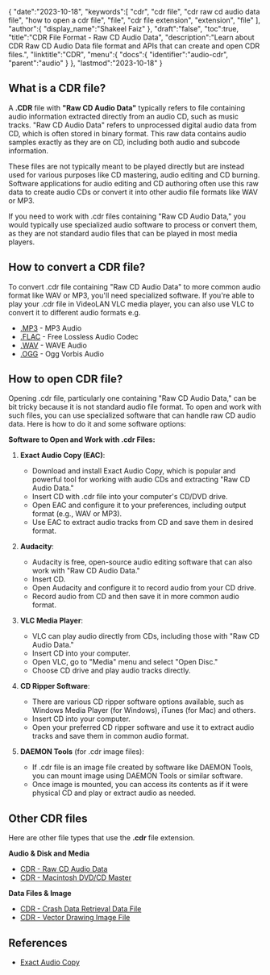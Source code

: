 {
   "date":"2023-10-18",
   "keywords":[
      "cdr",
      "cdr file",
      "cdr raw cd audio data file",
      "how to open a cdr file",
      "file",
      "cdr file extension",
      "extension",
      "file"
   ],
   "author":{
      "display_name":"Shakeel Faiz"
   },
   "draft":"false",
   "toc":true,
   "title":"CDR File Format - Raw CD Audio Data",
   "description":"Learn about CDR Raw CD Audio Data file format and APIs that can create and open CDR files.",
   "linktitle":"CDR",
   "menu":{
      "docs":{
         "identifier":"audio-cdr",
         "parent":"audio"
      }
   },
   "lastmod":"2023-10-18"
}

## What is a CDR file?

A **.CDR** file with **"Raw CD Audio Data"** typically refers to file containing audio information extracted directly from an audio CD, such as music tracks. "Raw CD Audio Data" refers to unprocessed digital audio data from CD, which is often stored in binary format. This raw data contains audio samples exactly as they are on CD, including both audio and subcode information.

These files are not typically meant to be played directly but are instead used for various purposes like CD mastering, audio editing and CD burning. Software applications for audio editing and CD authoring often use this raw data to create audio CDs or convert it into other audio file formats like WAV or MP3.

If you need to work with .cdr files containing "Raw CD Audio Data," you would typically use specialized audio software to process or convert them, as they are not standard audio files that can be played in most media players.

## How to convert a CDR file?

To convert .cdr file containing "Raw CD Audio Data" to more common audio format like WAV or MP3, you'll need specialized software. If you're able to play your .cdr file in VideoLAN VLC media player, you can also use VLC to convert it to different audio formats e.g.

- [.MP3](/audio/mp3/) - MP3 Audio
- [.FLAC](/audio/flac/) - Free Lossless Audio Codec
- [.WAV](/audio/wav/) - WAVE Audio
- [.OGG](/audio/ogg/) - Ogg Vorbis Audio

## How to open CDR file?

Opening .cdr file, particularly one containing "Raw CD Audio Data," can be bit tricky because it is not standard audio file format. To open and work with such files, you can use specialized software that can handle raw CD audio data. Here is how to do it and some software options:

**Software to Open and Work with .cdr Files:**

1.  **Exact Audio Copy (EAC)**:
    
    -   Download and install Exact Audio Copy, which is popular and powerful tool for working with audio CDs and extracting "Raw CD Audio Data."
    -   Insert CD with .cdr file into your computer's CD/DVD drive.
    -   Open EAC and configure it to your preferences, including output format (e.g., WAV or MP3).
    -   Use EAC to extract audio tracks from CD and save them in desired format.
2.  **Audacity**:
    
    -   Audacity is free, open-source audio editing software that can also work with "Raw CD Audio Data."
    -   Insert CD.
    -   Open Audacity and configure it to record audio from your CD drive.
    -   Record audio from CD and then save it in more common audio format.
3.  **VLC Media Player**:
    
    -   VLC can play audio directly from CDs, including those with "Raw CD Audio Data."
    -   Insert CD into your computer.
    -   Open VLC, go to "Media" menu and select "Open Disc."
    -   Choose CD drive and play audio tracks directly.
4.  **CD Ripper Software**:
    
    -   There are various CD ripper software options available, such as Windows Media Player (for Windows), iTunes (for Mac) and others.
    -   Insert CD into your computer.
    -   Open your preferred CD ripper software and use it to extract audio tracks and save them in common audio format.
5.  **DAEMON Tools** (for .cdr image files):
    
    -   If .cdr file is an image file created by software like DAEMON Tools, you can mount image using DAEMON Tools or similar software.
    -   Once image is mounted, you can access its contents as if it were physical CD and play or extract audio as needed.

## Other CDR files

Here are other file types that use the **.cdr** file extension.

**Audio & Disk and Media**
- [CDR - Raw CD Audio Data](/audio/cdr/)
- [CDR - Macintosh DVD/CD Master](/disc-and-media/cdr/)

**Data Files & Image**
- [CDR - Crash Data Retrieval Data File](/misc/cdr-crash/)
- [CDR - Vector Drawing Image File](/image/cdr/)

## References
* [Exact Audio Copy](https://en.wikipedia.org/wiki/Exact_Audio_Copy)
